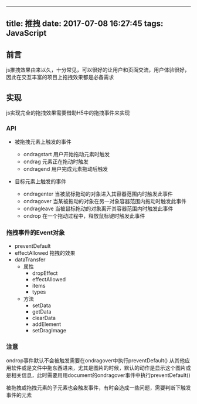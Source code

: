 
---
title: 推拽
date: 2017-07-08 16:27:45
tags: JavaScript
---

## 前言
js推拽效果由来以久，十分常见，可以很好的让用户和页面交流，用户体验很好，因此在交互丰富的项目上拖拽效果都是必备需求

## 实现
js实现完全的拖拽效果需要借助H5中的拖拽事件来实现

### API
- 被拖拽元素上触发的事件
    + ondragstart
        用户开始拖动元素时触发
    + ondrag
        元素正在拖动时触发
    + ondragend
        用户完成元素拖动后触发

- 目标元素上触发的事件
    + ondragenter
        当被鼠标拖动的对象进入其容器范围内时触发此事件
    + ondragover
        当某被拖动的对象在另一对象容器范围内拖动时触发此事件
    + ondragleave
        当被鼠标拖动的对象离开其容器范围内时触发此事件
    + ondrop
        在一个拖动过程中，释放鼠标键时触发此事件

### 拖拽事件的Event对象
- preventDefault
- effectAllowed
    拖拽的效果
- dataTransfer
    + 属性
        * dropEffect
        * effectAllowed
        * items
        * types
    + 方法
        * setData
        * getData
        * clearData
        * addElement
        * setDragImage

### 注意
ondrop事件默认不会被触发需要在ondragover中执行preventDefault()
从其他应用软件或是文件中拖东西进来，尤其是图片的时候，默认的动作是显示这个图片或是相关信息，此时需要用用document的ondragover事件中执行preventDefault()

被拖拽或拖拽元素的子元素也会触发事件，有时会造成一些问题，需要判断下触发事件的元素

